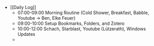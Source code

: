 - [[Daily Log]]
	- 07:00-09:00 Morning Routine (Cold Shower, Breakfast, Babble, Youtube -> Ben, Elke Feuer)
	- 09:00-10:00 Setup Bookmarks, Folders, and Zotero
	- 10:00-12:00 Schach, Starblast, Youtube (Lützerath), Windows Updates
	-